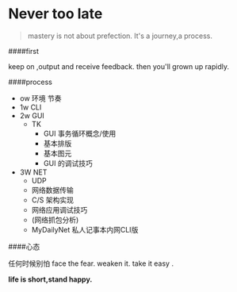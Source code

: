 Never too late
====
>mastery is not about prefection. It's a journey,a process.  

####first

 keep on ,output and receive feedback.  then you'll grown up rapidly.


####process
* ow 环境 节奏
* 1w CLI
* 2w GUI 
  * TK
    * GUI 事务循环概念/使用
    * 基本排版
    * 基本图元
    * GUI 的调试技巧
* 3W NET
  * UDP 
  * 网络数据传输
  * C/S 架构实现
  * 网络应用调试技巧
  * (网络抓包分析)
  * MyDailyNet 私人记事本内网CLI版
  
  
####心态

  
 任何时候别怕 face the fear.  weaken it. take it easy .  
    
 **life is short,stand happy.**

